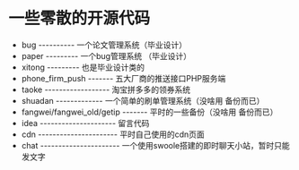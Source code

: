 # 一些零散的开源代码

- bug    ----------   一个论文管理系统（毕业设计）
- paper  ---------  一个bug管理系统 （毕业设计）
- xitong --------- 也是毕业设计类的
- phone_firm_push  -------  五大厂商的推送接口PHP服务端
- taoke  ------------------ 淘宝拼多多的领券系统
- shuadan ------------- 一个简单的刷单管理系统（没啥用 备份而已）
- fangwei/fangwei_old/getip ------- 平时的一些备份（没啥用 备份而已）
- idea --------------------- 留言代码
- cdn  ---------------------- 平时自己使用的cdn页面
- chat ---------------------- 一个使用swoole搭建的即时聊天小站，暂时只能发文字

